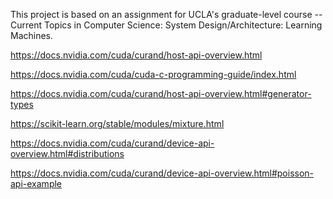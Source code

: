 This project is based on an assignment for UCLA's graduate-level course -- 
Current Topics in Computer Science: System Design/Architecture: Learning Machines.


https://docs.nvidia.com/cuda/curand/host-api-overview.html

https://docs.nvidia.com/cuda/cuda-c-programming-guide/index.html

https://docs.nvidia.com/cuda/curand/host-api-overview.html#generator-types

https://scikit-learn.org/stable/modules/mixture.html

https://docs.nvidia.com/cuda/curand/device-api-overview.html#distributions

https://docs.nvidia.com/cuda/curand/device-api-overview.html#poisson-api-example

